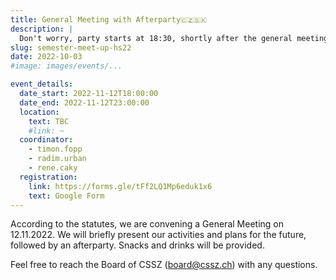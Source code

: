 ```yaml
---
title: General Meeting with Afterparty🇨🇿🇸🇰
description: |
  Don't worry, party starts at 18:30, shortly after the general meeting! ;)
slug: semester-meet-up-hs22
date: 2022-10-03
#image: images/events/...

event_details:
  date_start: 2022-11-12T18:00:00
  date_end: 2022-11-12T23:00:00
  location:
    text: TBC
    #link: ~
  coordinator: 
    - timon.fopp
    - radim.urban
    - rene.caky
  registration:
    link: https://forms.gle/tFf2LQ1Mp6eduk1x6
    text: Google Form
---
```


According to the statutes, we are convening a General Meeting on 12.11.2022. We will briefly present our activities and plans for the future, followed by an afterparty. Snacks and drinks will be provided.

Feel free to reach the Board of CSSZ ([board@cssz.ch](mailto:board@cssz.ch)) with any questions.
